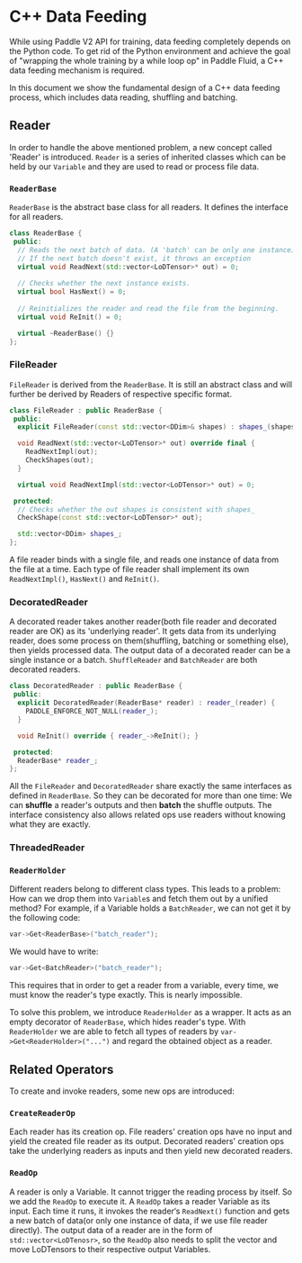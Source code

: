 # C++ Data Feeding

While using Paddle V2 API for training, data feeding completely depends on the Python code. To get rid of the Python environment and achieve the goal of "wrapping the whole training by a while loop op" in Paddle Fluid, a C++ data feeding mechanism is required.

In this document we show the fundamental design of a C++ data feeding process, which includes data reading, shuffling and batching.

## Reader

In order to handle the above mentioned problem, a new concept called 'Reader' is introduced. `Reader` is a series of inherited classes which can be held by our `Variable` and they are used to read or process file data.


### `ReaderBase`

`ReaderBase` is the abstract base class for all readers. It defines the interface for all readers.

```cpp
class ReaderBase {
 public:
  // Reads the next batch of data. (A 'batch' can be only one instance)
  // If the next batch doesn't exist, it throws an exception
  virtual void ReadNext(std::vector<LoDTensor>* out) = 0;
  
  // Checks whether the next instance exists.
  virtual bool HasNext() = 0;
  
  // Reinitializes the reader and read the file from the beginning.
  virtual void ReInit() = 0;

  virtual ~ReaderBase() {}
};
```

### FileReader

`FileReader` is derived from the `ReaderBase`. It is still an abstract class and will further be derived by Readers of respective specific format.

```cpp
class FileReader : public ReaderBase {
 public:
  explicit FileReader(const std::vector<DDim>& shapes) : shapes_(shapes) {}

  void ReadNext(std::vector<LoDTensor>* out) override final {
    ReadNextImpl(out);
    CheckShapes(out);
  }

  virtual void ReadNextImpl(std::vector<LoDTensor>* out) = 0;

 protected:
  // Checks whether the out shapes is consistent with shapes_
  CheckShape(const std::vector<LoDTensor>* out);

  std::vector<DDim> shapes_;
};
```

A file reader binds with a single file, and reads one instance of data from the file at a time. Each type of file reader shall implement its own `ReadNextImpl()`, `HasNext()` and `ReInit()`.

### DecoratedReader

A decorated reader takes another reader(both file reader and decorated reader are OK) as its 'underlying reader'. It gets data from its underlying reader, does some process on them(shuffling,  batching or something else), then yields processed data. The output data of a decorated reader can be a single instance or a batch. `ShuffleReader` and `BatchReader` are both decorated readers.

```cpp
class DecoratedReader : public ReaderBase {
 public:
  explicit DecoratedReader(ReaderBase* reader) : reader_(reader) {
    PADDLE_ENFORCE_NOT_NULL(reader_);
  }

  void ReInit() override { reader_->ReInit(); }

 protected:
  ReaderBase* reader_;
};
```

All the `FileReader` and `DecoratedReader` share exactly the same interfaces as defined in `ReaderBase`. So they can be decorated for more than one time: We can **shuffle** a reader's outputs and then **batch** the shuffle outputs. The interface consistency also allows related ops use readers without knowing what they are exactly.

### ThreadedReader


### `ReaderHolder`

Different readers belong to different class types. This leads to a problem: How can we drop them into `Variable`s and fetch them out by a unified method? For example, if a Variable holds a `BatchReader`, we can not get it by the following code:

```cpp
var->Get<ReaderBase>("batch_reader");
```

We would have to write:

```cpp
var->Get<BatchReader>("batch_reader");
```

This requires that in order to get a reader from a variable, every time, we must know the reader's type exactly. This is nearly impossible.

To solve this problem, we introduce `ReaderHolder` as a wrapper. It acts as an empty decorator of `ReaderBase`, which hides reader's type. With `ReaderHolder` we are able to fetch all types of readers by `var->Get<ReaderHolder>("...")` and regard the obtained object as a reader.

## Related Operators

To create and invoke readers, some new ops are introduced:

### `CreateReaderOp`

Each reader has its creation op. File readers' creation ops have no input and yield the created file reader as its output. Decorated readers' creation ops take the underlying readers as inputs and then yield new decorated readers.

### `ReadOp`

A reader is only a Variable. It cannot trigger the reading process by itself. So we add the `ReadOp` to execute it. A `ReadOp` takes a reader Variable as its input. Each time it runs, it invokes the reader‘s `ReadNext()` function and gets a new batch of data(or only one instance of data, if we use file reader directly). The output data of a reader are in the form of `std::vector<LoDTenosr>`, so the `ReadOp` also needs to split the vector and move LoDTensors to their respective output Variables.
